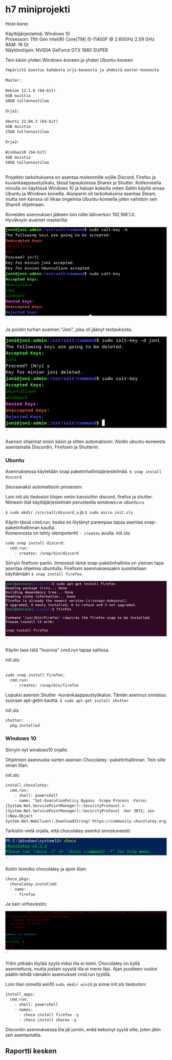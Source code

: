 # h7 miniprojekti #

Host-kone:

Käyttöjärjestelmä: Windows 10  
Prosessori: 11th Gen Intel(R) Core(TM) i5-11400F @ 2.60GHz   2.59 GHz  
RAM: 16 Gt  
Näytönohjain: NVIDIA GeForce GTX 1660 SUPER  


Tein käsin yhden Windows-koneen ja yhden Ubuntu-koneen
```
Ympäristö koostuu kahdesta orja-koneesta ja yhdestä master-koneesta

Master:

Debian 12.1.0 (64-bit)
6GB muistia
40GB tallennustilaa

Orja1:

Ubuntu 22.04.3 (64-bit)
4GB muistia
25GB tallennustilaa

Orja2:

Windows10 (64-bit)
4GB muistia
50GB tallennustilaa


```

Projektin tarkoituksena on asentaa molemmille orjille Discord, Firefox ja kuvankaappaustyökalu, tässä tapauksessa Sharex ja Shutter. Kotikoneella minulla on käytössä Windows 10 ja haluan kokeilla miten Saltin käyttö eroaa Ubuntu ja Windows koneilla. Alunperin oli tarkoituksena asentaa Steam, mutta sen kanssa oli liikaa ongelmia Ubuntu-koneella joten vaihdoin sen ShareX ohjelmaan.

Koneiden asennuksen jälkeen loin niille lähiverkon 192.168.1.0.  
Hyväksyin avaimet masterilla:  

![alt text](https://github.com/faltjon/infra-as-code/blob/main/h7/kuvat/1-avaimet.png " ")¨

Ja poistin turhan avaimen "Joni", joka oli jäänyt testauksista.

![alt text](https://github.com/faltjon/infra-as-code/blob/main/h7/kuvat/2-poisto.png " ")¨

Asensin ohjelmat ensin käsin ja sitten automatisoin. Aloitin ubuntu-koneesta asentamalla Discordin, Firefoxin ja Shutterin.

### Ubuntu ###

Asennuksessa käytetään snap paketinhallintajärjestelmää. `$ snap install discord`  

Seuraavaksi automatisoin prosessin:

Loin init.sls tiedostot tilojen omiin kansioihin discord, firefox ja shutter. Nimesin tilat käyttäjärjestelmän perusteella windows=w ubuntu=u 

`$ sudo mkdir /srv/salt/discord_u` ja `$ sudo micro init.sls`

Käytin tässä cmd.run, koska en löytänyt parempaa tapaa asentaa snap-paketinhallinnan kautta.  
Komennosta on tehty idempotentti `- creates` avulla.
init.sls:

```
sudo snap install discord:
  cmd.run:
    - creates: /snap/bin/discord
```

Siirryin firefoxin pariin. Ilmeisesti tämä snap-paketinhallinta on yleinen tapa asentaa ohjelmia ubuntulla. Firefoxin asennuksessakin suositellaan käyttämään `$ snap install firefox`.  

![alt text](https://github.com/faltjon/infra-as-code/blob/main/h7/kuvat/5-firefox.png " ")¨

Käytin taas tätä "huonoa" cmd.run tapaa saltissa.

init.sls:

```

sudo snap install firefox:
  cmd.run:
    - creates: /snap/bin/firefox
``` 

Lopuksi asensin Shutter -kuvankaappaustyökalun. Tämän asennus onnistuu suoraan apt-getin kautta. `$ sudo apt-get install shutter`


init.sls

```
shutter:
  pkg.installed
```

### Windows 10 ###

Siirryin nyt windows10 orjalle.  

Ohjelmien asennusta varten asensin Chocolatey -paketinhallinnan. Tein sille oman tilan.

init.sls:
```
install_chocolatey:
  cmd.run:
    - shell: powershell
    - name: "Set-ExecutionPolicy Bypass -Scope Process -Force; [System.Net.ServicePointManager]::SecurityProtocol = [System.Net.ServicePointManager]::SecurityProtocol -bor 3072; iex ((New-Object System.Net.WebClient).DownloadString('https://community.chocolatey.org/install.ps1'))"

``` 

Tarkistin vielä orjalla, että chocolatey asentui onnistuneesti:

![alt text](https://github.com/faltjon/infra-as-code/blob/main/h7/kuvat/6-choco.png " ")¨

Koitin toimiiko chocolatey ja ajoin tilan:

```
choco_pkgs:
  chocolatey.installed:
  - name:
    - firefox  
```
Ja sain virheviestin:

![alt text](https://github.com/faltjon/infra-as-code/blob/main/h7/kuvat/7-error.png " ")¨

Yritin pitkään löytää syytä miksi tila ei toimi. Chocolatey on kyllä asennettuna, mutta jostain syystä tila ei mene läpi. Ajan puutteen vuoksi päätin tehdä nämäkin asennukset cmd.run tyylillä.

Loin tilan nimeltä win10 `sudo mkdir win10` ja sinne init.sls tiedoston:

```
install_apps:
  cmd.run:
    - shell: powershell
    - names:
      - choco install firefox -y
      - choco install sharex -y
```

Discordin asennuksessa tila jäi jumiin, enkä keksinyt syytä sille, joten jätin sen asentamatta.


## Raportti kesken ##

